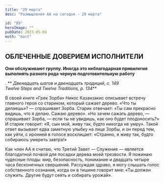 ```yaml
---
title: "29 марта"
desc: "Размышления АА на сегодня - 29 марта"

id: "89"
heroImage: ""
pubDate: 2023-05-04
moth: "mart"
---
```


## ОБЛЕЧЕННЫЕ ДОВЕРИЕМ ИСПОЛНИТЕЛИ

**Они обслуживают группу. Иногда это неблагодарная привилегия выполнять
разного рода черную подготовительную работу**

. ** _Двенадцать шагов и двенадцать традиций, с. 149  
Twelve Steps and Twelve Traditions, p. 134_**

В своей книге «Грек Зорба» Никос Казанзакис описывает встречу главного героя
со стариком, который сажает дерево. «Что ты делаешь»? — спрашивает Зорба.
Старик отвечает: «Ты сам прекрасно видишь, что я делаю. Сажаю дерево». «Но
зачем сажать дерево, — спрашивает Зорба, — если ты не увидишь, как оно будет
плодоносить?» И старик говорит: «Я, сын мой, живу так, будто никогда не умру».
Такой ответ вызывает едва заметную улыбку на лице Зорбы, и он перед тем, как
уйти, с иронией в голосе восклицает: «Странно, я живу так, будто собираюсь
умереть завтра!»

Как член АА я считаю, что Третий Завет — Служение — является благодатной
почвой для посадки дерева моей трезвости. Я пожинаю чудесные плоды: мир,
безопасность, понимание и двадцать четыре часа бесконечных свершений.
Рассуждая здраво, я могу слышать голос собственного сознания, когда он в
тишине говорит мне: «Ты должен служить. Другие будут сеять и собирать урожай».
